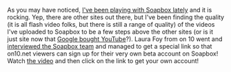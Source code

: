 As you may have noticed, [I've been playing with Soapbox lately](http://www.duncanmackenzie.net/blog/tags/Soapbox/) and it is rocking. Yep, there are other sites out there, but I've been finding the quality (it is all flash video folks, but there is still a range of quality) of the videos I've uploaded to Soapbox to be a few steps above the other sites (or is it just site now that [Google bought YouTube](http://finance.google.com/finance?cid=2974344)?). Laura Foy from on 10 went and [interviewed the Soapbox team](http://www.on10.net/Blogs/laura/soapbox/) and managed to get a special link so that on10.net viewers can sign up for their very own beta account on Soapbox! Watch [the video](http://www.on10.net/Blogs/laura/soapbox/) and then click on the link to get your own account!